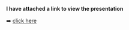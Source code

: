 **I have attached a link to view the presentation**

➡️ [click here]([https://www.example.com](https://www.canva.com/design/DAF8FG-ucMY/RN_XOrS2HPBuSYB6IexmgQ/view?utm_content=DAF8FG-ucMY&utm_campaign=designshare&utm_medium=link&utm_source=viewer)https://www.canva.com/design/DAF8FG-ucMY/RN_XOrS2HPBuSYB6IexmgQ/view?utm_content=DAF8FG-ucMY&utm_campaign=designshare&utm_medium=link&utm_source=viewer)
